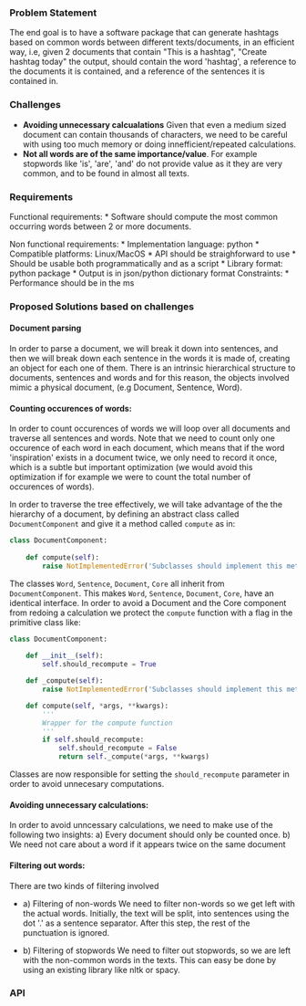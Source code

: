 ### Problem Statement

The end goal is to have a software package that can generate hashtags based on common words between different texts/documents, in an efficient way, i.e, given 2 documents that contain "This is a hashtag", "Create hashtag today" the output, should contain the word 'hashtag', a reference to the documents it is contained, and a reference of the sentences it is contained in.


### Challenges

* **Avoiding unnecessary calcualations** 
Given that even a medium sized document can contain thousands of characters, we need to be careful with using too much memory or doing innefficient/repeated calculations.
* **Not all words are of the same importance/value**. For example stopwords like 'is', 'are', 'and' do not provide value as it they are very common, and to be found in almost all texts.


### Requirements
  Functional requirements:
    * Software should compute the most common occurring words between 2 or more documents.
  
  Non functional requirements:
    * Implementation language: python
    * Compatible platforms: Linux/MacOS
    * API should be straighforward to use
    * Should be usable both programmatically and as a script
    * Library format: python package
    * Output is in json/python dictionary format
  Constraints:
    * Performance should be in the ms 

### Proposed Solutions based on challenges

#### Document parsing

In order to parse a document, we will break it down  into sentences, and then we will break down each sentence in the words it is made of, creating an object for each one of them. There is an intrinsic hierarchical structure to documents, sentences and words and for this reason, the objects involved mimic a physical document, (e.g Document, Sentence, Word).


#### Counting occurences of words:

In order to count occurences of words we will loop over all documents and traverse all sentences and words. Note that we need to count only one occurence of each word in each document, which means that if the word 'inspiration' exists in a document twice, we only need to record it once, which is a subtle but important optimization (we would avoid this optimization if for example we were to count the total number of occurences of words).

In order to traverse the tree effectively, we will take advantage of the the hierarchy of a document, by defining an abstract class called `DocumentComponent` and give it a method called `compute` as in: 


```python
class DocumentComponent:
    
    def compute(self):
        raise NotImplementedError('Subclasses should implement this method')
```

The classes `Word`, `Sentence`, `Document`, `Core` all inherit from `DocumentComponent`.
This makes `Word`, `Sentence`, `Document`, `Core`, have an identical interface. In order to avoid a Document and the Core component from redoing a calculation we protect the `compute` function with a flag in the primitive class like: 


```python
class DocumentComponent:
    
    def __init__(self):
        self.should_recompute = True

    def _compute(self):
        raise NotImplementedError('Subclasses should implement this method')

    def compute(self, *args, **kwargs):
        '''
        Wrapper for the compute function
        '''
        if self.should_recompute:
            self.should_recompute = False
            return self._compute(*args, **kwargs)
```

Classes are now responsible for setting the `should_recompute` parameter in order to avoid unnecesary computations.



#### Avoiding unnecessary calculations:
In order to avoid unncessary calculations, we need to make use of the following two insights: 
a) Every document should only be counted once.
b) We need not care about a word if it appears twice on the same document


#### Filtering out words:
There are two kinds of filtering involved 

* a) Filtering of non-words 
    We need to filter non-words so we get left with the actual words. Initially, the text will be split, into sentences using the dot '.' as a sentence separator. After this step, the rest of the punctuation is ignored.

* b) Filtering of stopwords
    We need to filter out stopwords, so we are left with the non-common words in the texts. This can easy be done by using an existing library like nltk or spacy. 



### API